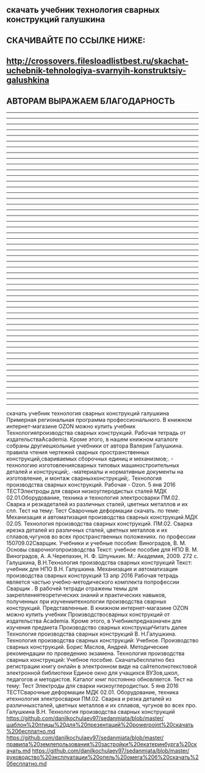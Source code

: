 скачать учебник технология сварных конструкций галушкина
--------------------------------------------------
СКАЧИВАЙТЕ ПО ССЫЛКЕ НИЖЕ:
--------------------------------------------------
http://crossovers.filesloadlistbest.ru/skachat-uchebnik-tehnologiya-svarnyih-konstruktsiy-galushkina
--------------------------------------------------
АВТОРАМ ВЫРАЖАЕМ БЛАГОДАРНОСТЬ
--------------------------------------------------
--------------------------------------------------
--------------------------------------------------
--------------------------------------------------
--------------------------------------------------
--------------------------------------------------
--------------------------------------------------
--------------------------------------------------
--------------------------------------------------
--------------------------------------------------
--------------------------------------------------
--------------------------------------------------
--------------------------------------------------
--------------------------------------------------
--------------------------------------------------
--------------------------------------------------
--------------------------------------------------
--------------------------------------------------
--------------------------------------------------
--------------------------------------------------
--------------------------------------------------
--------------------------------------------------
--------------------------------------------------
--------------------------------------------------
--------------------------------------------------
--------------------------------------------------
--------------------------------------------------
--------------------------------------------------
--------------------------------------------------
--------------------------------------------------
--------------------------------------------------
--------------------------------------------------
--------------------------------------------------
--------------------------------------------------
--------------------------------------------------
--------------------------------------------------
--------------------------------------------------
--------------------------------------------------
--------------------------------------------------
--------------------------------------------------
--------------------------------------------------
--------------------------------------------------
--------------------------------------------------
--------------------------------------------------
--------------------------------------------------
--------------------------------------------------
--------------------------------------------------
--------------------------------------------------
--------------------------------------------------
--------------------------------------------------
--------------------------------------------------
--------------------------------------------------
--------------------------------------------------
скачать учебник технология сварных конструкций галушкина Примерная региональная программа профессионального. В книжном интернет-магазине OZON можно купить учебник Технологияпроизводства сварных конструкций. Рабочая тетрадь от издательстваAcademia. Кроме этого, в нашем книжном каталоге собраны другиешкольные учебники от автора Валерия Галушкина. правила чтения чертежей сварных пространственных конструкций,свариваемых сборочных единиц и механизмов;. - технологию изготовлениясварных типовых машиностроительных деталей и конструкций;. -материалы и нормативные документы на изготовление, и монтаж сварныхконструкций;. Технология производства сварных конструкций. Рабочая  - Ozon. 5 янв 2016  ТЕСТЭлектроды для сварки низкоуглеродистых сталей МДК 02.01.Оборудование, техника и технология электросварки ПМ.02. Сварка и резкадеталей из различных сталей, цветных металлов и их спл. Тест на тему: Тест Сварочные деформации  скачать. по теме: Механизация и автоматизация производства сварных конструкций.МДК 02.05. Технология производства сварных конструкций. ПМ.02. Сварка ирезка деталей из различных сталей, цветных металлов и их сплавов,чугунов во всех пространственных положениях. по профессии 150709.02Сварщик. Учебники и учебные пособия: Виноградов, В. М. Основы сварочногопроизводства Текст: учебное пособие для НПО  В. М. Виноградов, А. А.Черепахин, Н. Ф. Шпунькин.  М.: Академия, 2009.  272 с. Галушкина, В.Н.Технология производства сварных конструкций Текст: учебник для НПО  В.Н. Галушкина. Механизация и автоматизация производства сварных конструкций
13 апр 2016  Рабочая тетрадь является частью учебно-методического комплекта попрофессии Сварщик . В рабочей тетради отражены темы для закреплениятеоретических знаний и практических навыков, полученных при изучениитехнологии производства сварных конструкций. Представленные. В книжном интернет-магазине OZON можно купить учебник Производствосварных конструкций от издательства Academia. Кроме этого, в  Учебникпредназначен для изучения предмета Производство сварных конструкциЧитать далее  Технология производства сварных конструкций В. Н.Галушкина. Технология производства сварных конструкций: Учебное. Производство сварных конструкций. Борис Маслов, Андрей. Методические рекомендации по проведению экзамена. Технология производства сварных конструкций: Учебное пособие. Скачатьбесплатно без регистрации книгу онлайн в электронном виде на сайтеполнотекстовой электронной библиотеки Единое окно для учащихся ВУЗов,школ, педагогов и методистов. Каталог книг постоянно обновляется. Тест на тему: Тест Электроды для сварки низкоуглеродистых. 5 янв 2016  ТЕСТСварочные деформации МДК 02.01. Оборудование, техника итехнология электросварки ПМ.02. Сварка и резка деталей из различныхсталей, цветных металлов и их сплавов, чугунов во всех про. Галушкина B.H. Технология производства сварных конструкций
https://github.com/danilkochulaev97/sedanmiata/blob/master/шаблон%20птицы%20для%20презентаций%20powerpoint%20скачать%20бесплатно.md
https://github.com/danilkochulaev97/sedanmiata/blob/master/правила%20землепользования%20застройки%20екатеринбурга%20скачать.md
https://github.com/danilkochulaev97/sedanmiata/blob/master/руководство%20эксплуатации%20опель%20омега%20б%20скачать%20бесплатно.md